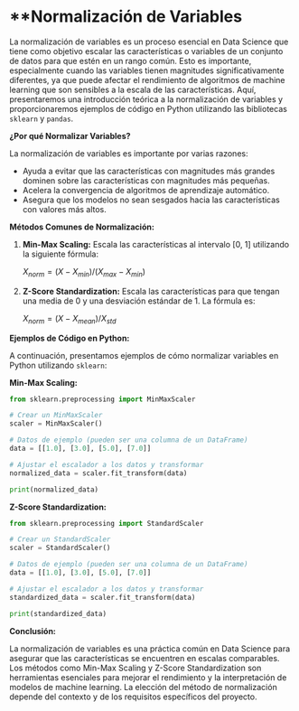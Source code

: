 # **Normalización de Variables

La normalización de variables es un proceso esencial en Data Science que tiene como objetivo escalar las características o variables de un conjunto de datos para que estén en un rango común. Esto es importante, especialmente cuando las variables tienen magnitudes significativamente diferentes, ya que puede afectar el rendimiento de algoritmos de machine learning que son sensibles a la escala de las características. Aquí, presentaremos una introducción teórica a la normalización de variables y proporcionaremos ejemplos de código en Python utilizando las bibliotecas `sklearn` y `pandas`.

**¿Por qué Normalizar Variables?**

La normalización de variables es importante por varias razones:
- Ayuda a evitar que las características con magnitudes más grandes dominen sobre las características con magnitudes más pequeñas.
- Acelera la convergencia de algoritmos de aprendizaje automático.
- Asegura que los modelos no sean sesgados hacia las características con valores más altos.

**Métodos Comunes de Normalización:**

1. **Min-Max Scaling:** Escala las características al intervalo \[0, 1\] utilizando la siguiente fórmula:

   $X_{norm} = (X - X_{min}) / (X_{max} - X_{min})$

2. **Z-Score Standardization:** Escala las características para que tengan una media de 0 y una desviación estándar de 1. La fórmula es:

   $X_{norm} = (X - X_{mean}) / X_{std}$

**Ejemplos de Código en Python:**

A continuación, presentamos ejemplos de cómo normalizar variables en Python utilizando `sklearn`:

**Min-Max Scaling:**

```python
from sklearn.preprocessing import MinMaxScaler

# Crear un MinMaxScaler
scaler = MinMaxScaler()

# Datos de ejemplo (pueden ser una columna de un DataFrame)
data = [[1.0], [3.0], [5.0], [7.0]]

# Ajustar el escalador a los datos y transformar
normalized_data = scaler.fit_transform(data)

print(normalized_data)
```

**Z-Score Standardization:**

```python
from sklearn.preprocessing import StandardScaler

# Crear un StandardScaler
scaler = StandardScaler()

# Datos de ejemplo (pueden ser una columna de un DataFrame)
data = [[1.0], [3.0], [5.0], [7.0]]

# Ajustar el escalador a los datos y transformar
standardized_data = scaler.fit_transform(data)

print(standardized_data)
```

**Conclusión:**

La normalización de variables es una práctica común en Data Science para asegurar que las características se encuentren en escalas comparables. Los métodos como Min-Max Scaling y Z-Score Standardization son herramientas esenciales para mejorar el rendimiento y la interpretación de modelos de machine learning. La elección del método de normalización depende del contexto y de los requisitos específicos del proyecto.